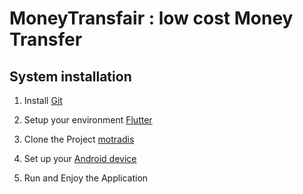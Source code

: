 # MoneyTransfair : low cost Money Transfer

## System installation
1. Install [Git](https://git-scm.com/book/en/v2/Getting-Started-Installing-Git)

2. Setup your environment [Flutter](https://flutter.io/setup/)

3. Clone the Project [motradis](https://github.com/merlinfotsing/motradis.git)

4. Set up your [Android device](https://flutter.io/setup-windows/#system-requirements) 

5. Run and Enjoy the Application 